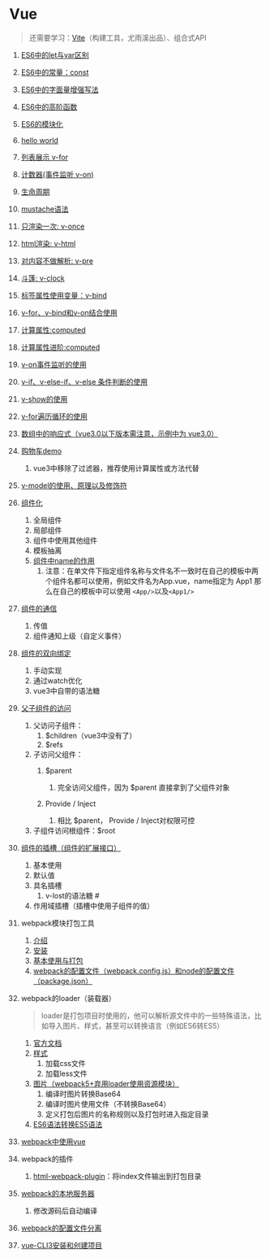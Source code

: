 # Vue

> 还需要学习：[Vite](https://cn.vitejs.dev/)（构建工具，尤雨溪出品）、组合式API

1. [ES6中的let与var区别](./demo/01-let-var.html)

2. [ES6中的常量：const](./demo/02-const.html)

3. [ES6中的字面量增强写法](./demo/03-literal.html)

4. [ES6中的高阶函数](./demo/04-higher-order-func.html)

5. [ES6的模块化](./ES6/05-module.md)

6. [hello world](./demo-cdn/01-helloWorld.html)

7. [列表展示 v-for](./demo-cdn/02-for.html)

8. [计数器(事件监听 v-on)](./demo-cdn/03-计数器.html)

9. [生命周期](./Vue生命周期.md)

10. [mustache语法](./demo-cdn/04-mustache.html)

11. [只渲染一次: v-once](./demo-cdn/05-v-once.html)

12. [html渲染: v-html](./demo-cdn/06-v-html.html)

13. [对内容不做解析: v-pre](./demo-cdn/07-v-pre.html)

14. [斗篷: v-clock](./demo-cdn/08-v-clock.html)

15. [标签属性使用变量：v-bind](./demo-cdn/09-v-bind.html)

16. [v-for、v-bind和v-on结合使用](./demo-cdn/10-example-01.html )

17. [计算属性:computed](./demo-cdn/11-computed.html)

18. [计算属性进阶:computed](./demo-cdn/12-computed-advanced.html)

19. [v-on事件监听的使用](./demo-cdn/13-v-on.html)

20. [v-if、v-else-if、v-else 条件判断的使用](./demo-cdn/14-v-if.html)

21. [v-show的使用](./demo-cdn/15-v-show.html)

22. [v-for遍历循环的使用](./demo-cdn/16-v-for.html)

23. [数组中的响应式（vue3.0以下版本需注意，示例中为 vue3.0）](./demo-cdn/17-array.html)

24. [购物车demo](./demo-cdn/18-shopping-cart.html)
    1. vue3中移除了过滤器，推荐使用计算属性或方法代替

25. [v-model的使用、原理以及修饰符](./demo-cdn/19-v-model.html)

26. [组件化](./demo-cdn/20-component.html)
    
    1. 全局组件
    2. 局部组件
    3. 组件中使用其他组件
    4. 模板抽离
    5. [组件中name的作用](https://staging-cn.vuejs.org/api/options-misc.html#name)
       1. 注意：在单文件下指定组件名称与文件名不一致时在自己的模板中两个组件名都可以使用，例如文件名为App.vue，name指定为 App1 那么在自己的模板中可以使用 `<App/>`以及`<App1/>`
    
27. [组件的通信](./demo-cdn/21-component2.html)
    
    1. 传值
    2. 组件通知上级（自定义事件）
    
28. [组件的双向绑定](./demo-cdn/22-component3.html)
    1. 手动实现
    2. 通过watch优化
    3. vue3中自带的语法糖

29. [父子组件的访问](./demo-cdn/23-component4.html)
    1. 父访问子组件：
       1. $children（vue3中没有了）
       2. $refs
    2. 子访问父组件：
       1. $parent
          1. 完全访问父组件，因为 $parent 直接拿到了父组件对象

       2. Provide / Inject
          1. 相比 $parent， Provide / Inject对权限可控
    3. 子组件访问根组件：$root

30. [组件的插槽（组件的扩展接口）](./demo-cdn/24-component-slot.html)
    1. 基本使用
    2. 默认值
    3. 具名插槽
       1. v-lost的语法糖 #
    4. 作用域插槽（插槽中使用子组件的值）

31. webpack模块打包工具
    1. [介绍](./webpack/31-webpack-install.md)
    2. [安装](./webpack/31-webpack-install.md#install)
    3. [基本使用与打包](./webpack/31-helloworld.md)
    4. [webpack的配置文件（webpack.config.js）和node的配置文件（package.json）](./webpack/31-config.md)

32. webpack的loader（装载器）

    > loader是打包项目时使用的，他可以解析源文件中的一些特殊语法，比如导入图片、样式，甚至可以转换语言（例如ES6转ES5）

    1. [官方文档](https://webpack.docschina.org/loaders/)
    2. [样式](./webpack/32-loader-style.md)
       1. 加载css文件
       2. 加载less文件
    3. [图片（webpack5+弃用loader使用资源模块）](./webpack/32-asset-module.md)
       1. 编译时图片转换Base64
       2. 编译时图片使用文件（不转换Base64）
       3. 定义打包后图片的名称规则以及打包时进入指定目录
    4. [ES6语法转换ES5语法](./webpack/32-loader-babel.md)

33. [webpack中使用vue](./webpack/33-webpack-vue.md)

34. webpack的插件

    1. [html-webpack-plugin](./webpack/34-plugin-html.md)：将index文件输出到打包目录

35. [webpack的本地服务器](./webpack/35-webpack-server.md)

    1. 修改源码后自动编译

36. [webpack的配置文件分离](./webpack/36-config.md)

37. [vue-CLI3安装和创建项目](./vue-CLI3安装和创建项目.md)
